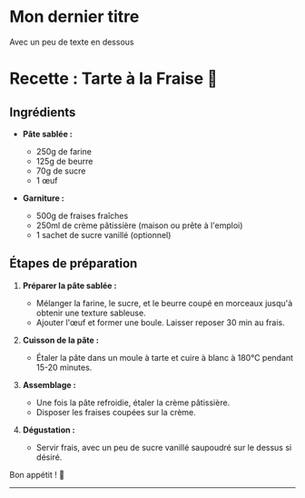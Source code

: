 # Mon dernier titre

Avec un peu de texte en dessous

# Recette : Tarte à la Fraise 🍓

## Ingrédients

- **Pâte sablée :**

  - 250g de farine
  - 125g de beurre
  - 70g de sucre
  - 1 œuf

- **Garniture :**
  - 500g de fraises fraîches
  - 250ml de crème pâtissière (maison ou prête à l'emploi)
  - 1 sachet de sucre vanillé (optionnel)

## Étapes de préparation

1. **Préparer la pâte sablée :**
   - Mélanger la farine, le sucre, et le beurre coupé en morceaux jusqu'à obtenir une texture sableuse.
   - Ajouter l'œuf et former une boule. Laisser reposer 30 min au frais.
2. **Cuisson de la pâte :**

   - Étaler la pâte dans un moule à tarte et cuire à blanc à 180°C pendant 15-20 minutes.

3. **Assemblage :**

   - Une fois la pâte refroidie, étaler la crème pâtissière.
   - Disposer les fraises coupées sur la crème.

4. **Dégustation :**
   - Servir frais, avec un peu de sucre vanillé saupoudré sur le dessus si désiré.

Bon appétit ! 🍰

---
